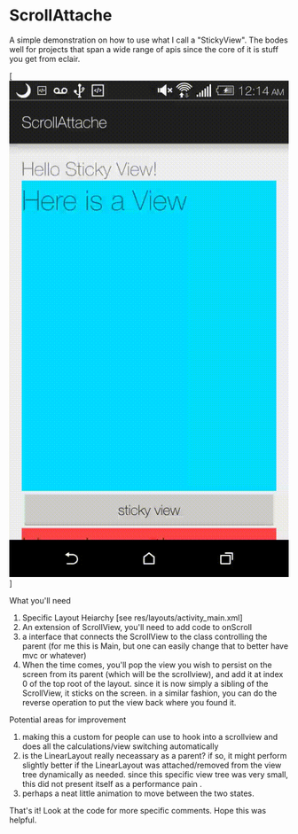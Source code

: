 # ScrollAttache
A simple demonstration on how to use what I call a "StickyView". The bodes well for projects that span a wide range of apis since the core of it is stuff you get from eclair. 

[![Build screen](https://github.com/yrizk/ScrollAttache/blob/master/demo.gif)]


What you'll need </br>
1. Specific Layout Heiarchy [see res/layouts/activity_main.xml]  </br>
2. An extension of ScrollView, you'll need to add code to onScroll </br>
3. a interface that connects the ScrollView to the class controlling the parent (for me this is Main, but one can easily change that to better have mvc or whatever) </br>
4. When the time comes, you'll pop the view you wish to persist on the screen from its parent (which will be the scrollview),  and add it at index 0 of the top root of the layout. since it is now simply a sibling of the ScrollView, it sticks on the screen. in a similar fashion, you can do the reverse operation to put the view back where you found it. </br>

Potential areas for improvement </br>
1. making this a custom for people can use to hook into a scrollview and does all the calculations/view switching automatically </br>
2. is the LinearLayout really neceassary as  a parent? if so, it might perform slightly better if the LinearLayout was attached/removed from the view tree dynamically as needed. since this specific view tree was very small, this did not present itself as a performance pain . </br>
3. perhaps a neat little animation to move between the two states. </br>

That's it! Look at the code for more specific comments. Hope this was helpful. 
